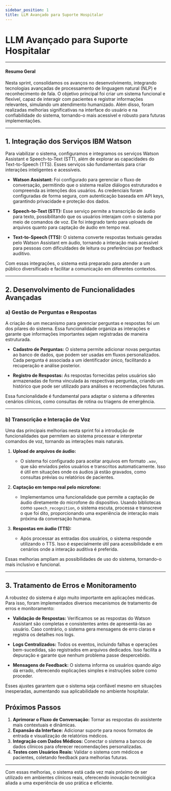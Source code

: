 ```yaml
---
sidebar_position: 1
title: LLM Avançado para Suporte Hospitalar
---
```


# LLM Avançado para Suporte Hospitalar

---

#### **Resumo Geral**

Nesta sprint, consolidamos os avanços no desenvolvimento, integrando tecnologias avançadas de processamento de linguagem natural (NLP) e reconhecimento de fala. O objetivo principal foi criar um sistema funcional e flexível, capaz de interagir com pacientes e registrar informações relevantes, simulando um atendimento humanizado. Além disso, foram realizadas melhorias significativas na interface do usuário e na confiabilidade do sistema, tornando-o mais acessível e robusto para futuras implementações.

---

## **1. Integração dos Serviços IBM Watson**

Para viabilizar o sistema, configuramos e integramos os serviços Watson Assistant e Speech-to-Text (STT), além de explorar as capacidades do Text-to-Speech (TTS). Esses serviços são fundamentais para criar interações inteligentes e acessíveis.

- **Watson Assistant:** Foi configurado para gerenciar o fluxo de conversação, permitindo que o sistema realize diálogos estruturados e compreenda as intenções dos usuários. As credenciais foram configuradas de forma segura, com autenticação baseada em API keys, garantindo privacidade e proteção dos dados.

- **Speech-to-Text (STT):** Esse serviço permite a transcrição de áudio para texto, possibilitando que os usuários interajam com o sistema por meio de comandos de voz. Ele foi integrado tanto para uploads de arquivos quanto para captação de áudio em tempo real.

- **Text-to-Speech (TTS):** O sistema converte respostas textuais geradas pelo Watson Assistant em áudio, tornando a interação mais acessível para pessoas com dificuldades de leitura ou preferências por feedback auditivo.

Com essas integrações, o sistema está preparado para atender a um público diversificado e facilitar a comunicação em diferentes contextos.

---

## **2. Desenvolvimento de Funcionalidades Avançadas**

### **a) Gestão de Perguntas e Respostas**
A criação de um mecanismo para gerenciar perguntas e respostas foi um dos pilares do sistema. Essa funcionalidade organiza as interações e garante que informações importantes sejam registradas de maneira estruturada.

- **Cadastro de Perguntas:** O sistema permite adicionar novas perguntas ao banco de dados, que podem ser usadas em fluxos personalizados. Cada pergunta é associada a um identificador único, facilitando a recuperação e análise posterior.

- **Registro de Respostas:** As respostas fornecidas pelos usuários são armazenadas de forma vinculada às respectivas perguntas, criando um histórico que pode ser utilizado para análises e recomendações futuras.

Essa funcionalidade é fundamental para adaptar o sistema a diferentes cenários clínicos, como consultas de rotina ou triagens de emergência.

---

### **b) Transcrição e Interação de Voz**
Uma das principais melhorias nesta sprint foi a introdução de funcionalidades que permitem ao sistema processar e interpretar comandos de voz, tornando as interações mais naturais.

1. **Upload de arquivos de áudio:**
   - O sistema foi configurado para aceitar arquivos em formato `.wav`, que são enviados pelos usuários e transcritos automaticamente. Isso é útil em situações onde os áudios já estão gravados, como consultas prévias ou relatórios de pacientes.

2. **Captação em tempo real pelo microfone:**
   - Implementamos uma funcionalidade que permite a captação de áudio diretamente do microfone do dispositivo. Usando bibliotecas como `speech_recognition`, o sistema escuta, processa e transcreve o que foi dito, proporcionando uma experiência de interação mais próxima da conversação humana.

3. **Respostas em áudio (TTS):**
   - Após processar as entradas dos usuários, o sistema responde utilizando o TTS. Isso é especialmente útil para acessibilidade e em cenários onde a interação auditiva é preferida.

Essas melhorias ampliam as possibilidades de uso do sistema, tornando-o mais inclusivo e funcional.

---

## **3. Tratamento de Erros e Monitoramento**

A robustez do sistema é algo muito importante em aplicações médicas. Para isso, foram implementados diversos mecanismos de tratamento de erros e monitoramento:

- **Validação de Respostas:** Verificamos se as respostas do Watson Assistant são completas e consistentes antes de apresentá-las ao usuário. Caso contrário, o sistema gera mensagens de erro claras e registra os detalhes nos logs.

- **Logs Centralizados:** Todos os eventos, incluindo falhas e operações bem-sucedidas, são registrados em arquivos dedicados. Isso facilita a depuração e garante que nenhum problema passe despercebido.

- **Mensagens de Feedback:** O sistema informa os usuários quando algo dá errado, oferecendo explicações simples e instruções sobre como proceder.

Esses ajustes garantem que o sistema seja confiável mesmo em situações inesperadas, aumentando sua aplicabilidade no ambiente hospitalar.

## **Próximos Passos**

1. **Aprimorar o Fluxo de Conversação:** Tornar as respostas do assistente mais contextuais e dinâmicas.
2. **Expansão da Interface:** Adicionar suporte para novos formatos de entrada e visualização de relatórios médicos.
3. **Integração com Dados Médicos:** Conectar o sistema a bancos de dados clínicos para oferecer recomendações personalizadas.
4. **Testes com Usuários Reais:** Validar o sistema com médicos e pacientes, coletando feedback para melhorias futuras.

---

Com essas melhorias, o sistema está cada vez mais próximo de ser utilizado em ambientes clínicos reais, oferecendo inovação tecnológica aliada a uma experiência de uso prática e eficiente.

